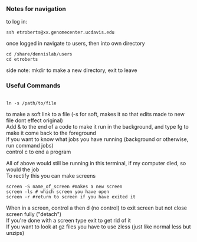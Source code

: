 ### Notes for navigation
 
 to log in:
 
 ```
 ssh etroberts@xx.genomecenter.ucdavis.edu
 ```
 once logged in navigate to users, then into own directory
 ```
 cd /share/dennislab/users
 cd etroberts
 ```
 side note: mkdir to make a new directory, exit to leave
 
 ### Useful Commands
 ```
 
 ln -s /path/to/file
 ```
 to make a soft link to a file (-s for soft, makes it so that edits made to new file dont effect original)  
 Add & to the end of a code to make it run in the background, and type fg to make it come back to the foreground  
 if you want to know what jobs you have running (background or otherwise, run command jobs)  
 control c to end a program  
   
 All of above would still be running in this terminal, if my computer died, so would the job  
 To rectify this you can make screens
 ```
 screen -S name_of_screen #makes a new screen
 screen -ls # which screen you have open
 screen -r #return to screen if you have exited it
 ```
 When in a screen, control a then d (no control) to exit screen but not close screen fully ("detach")  
 If you're done with a screen type exit to get rid of it  
 If you want to look at gz files you have to use zless (just like normal less but unzips)  
 
 
